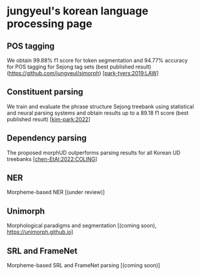 # jungyeul's korean language processing page


## POS tagging 
We obtain 99.88% f1 score for token segmentation and 94.77% accuracy for POS tagging for Sejong tag sets (best published result)(https://github.com/jungyeul/sjmorph) [[park-tyers:2019:LAW](https://aclanthology.org/W19-4022/)]

## Constituent parsing
We train and evaluate the phrase structure Sejong treebank using statistical and neural parsing systems and obtain results up to a 89.18 f1 score (best published result) [[kim-park:2022](https://www.cambridge.org/core/journals/natural-language-engineering/article/abs/note-on-constituent-parsing-for-korean/5ED4C32114B83971B13054A97D4004A9)]

## Dependency parsing
The proposed morphUD outperforms parsing results for all Korean UD treebanks [[chen-EtAl:2022:COLING](https://aclanthology.org/2022.coling-1.482)]

## NER
Morpheme-based NER [(under review)]

## Unimorph
Morphological paradigms and segmentation [(coming soon), https://unimorph.github.io]

## SRL and FrameNet
Morpheme-based SRL and FrameNet parsing [(coming soon)]

